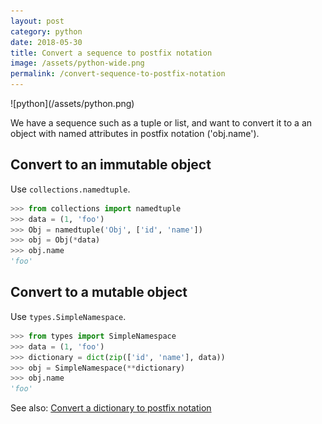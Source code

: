 ```yaml
---
layout: post
category: python
date: 2018-05-30
title: Convert a sequence to postfix notation
image: /assets/python-wide.png
permalink: /convert-sequence-to-postfix-notation
---
```

<div class="wide-logos" markdown="1">
![python](/assets/python.png)
</div>

We have a sequence such as a tuple or list, and want to convert it to a an
object with named attributes in postfix notation ('obj.name').

## Convert to an immutable object

Use `collections.namedtuple`.

```python
>>> from collections import namedtuple
>>> data = (1, 'foo')
>>> Obj = namedtuple('Obj', ['id', 'name'])
>>> obj = Obj(*data)
>>> obj.name
'foo'
```

## Convert to a mutable object

Use `types.SimpleNamespace`.

```python
>>> from types import SimpleNamespace
>>> data = (1, 'foo')
>>> dictionary = dict(zip(['id', 'name'], data))
>>> obj = SimpleNamespace(**dictionary)
>>> obj.name
'foo'
```

See also: [Convert a dictionary to postfix notation](/python/convert-dict-to-postfix-notation)
